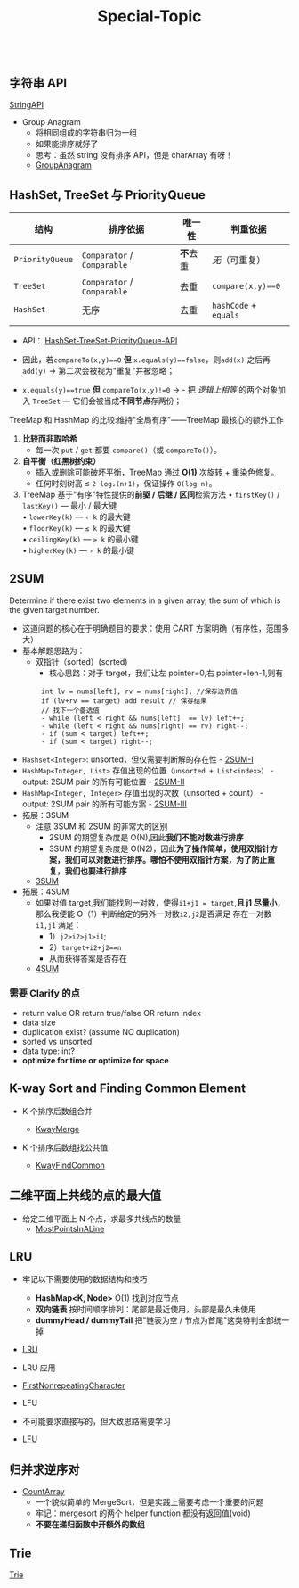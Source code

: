 ﻿---
layout: default
title: Special-Topic
narrow: true
---

```table-of-contents

```

## 字符串 API

[StringAPI](/algorithmnotes/stringapi.html)

- Group Anagram
  - 将相同组成的字符串归为一组
  - 如果能排序就好了
  - 思考：虽然 string 没有排序 API，但是 charArray 有呀！
  - [GroupAnagram](/algorithmnotes/groupanagram.html)

## HashSet, TreeSet 与 PriorityQueue

| 结构            | **排序依据**                | **唯一性** | **判重依据**          |
| --------------- | --------------------------- | ---------- | --------------------- |
| `PriorityQueue` | `Comparator` / `Comparable` | **不**去重 | _无_（可重复）        |
| `TreeSet`       | `Comparator` / `Comparable` | 去重       | `compare(x,y)==0`     |
| `HashSet`       | 无序                        | 去重       | `hashCode` + `equals` |
|                 |                             |            |                       |

- API：
  [HashSet-TreeSet-PriorityQueue-API](/algorithmnotes/hashset-treeset-priorityqueue-api.html)

- 因此，若`compareTo(x,y)==0` **但** `x.equals(y)==false`，则`add(x)` 之后再 `add(y)` → 第二次会被视为"重复"并被忽略；
- `x.equals(y)==true` **但** `compareTo(x,y)!=0` -> - 把 _逻辑上相等_ 的两个对象加入 `TreeSet` — 它们会被当成**不同节点**存两份；

TreeMap 和 HashMap 的比较:维持"全局有序"——TreeMap 最核心的额外工作

1. **比较而非取哈希**
   - 每一次 `put` / `get` 都要 `compare()`（或 `compareTo()`）。
2. **自平衡（红黑树约束）**
   - 插入或删除可能破坏平衡，TreeMap 通过 **O(1)** 次旋转 + 重染色修复。
   - 任何时刻树高 ≤ `2 log₂(n+1)`，保证操作 `O(log n)`。
3. TreeMap 基于"有序"特性提供的**前驱 / 后继 / 区间**检索方法
   • `firstKey()` / `lastKey()` — 最小 / 最大键  
   • `lowerKey(k)` — `‹ k` 的最大键  
   • `floorKey(k)` — `≤ k` 的最大键  
   • `ceilingKey(k)` — `≥ k` 的最小键  
   • `higherKey(k)` — `› k` 的最小键

## 2SUM

Determine if there exist two elements in a given array, the sum of which is the given target number.

- 这道问题的核心在于明确题目的要求：使用 CART 方案明确（有序性，范围多大）
- 基本解题思路为：
  - 双指针（sorted）(sorted)
    - 核心思路：对于 target，我们让左 pointer=0,右 pointer=len-1,则有

```
		int lv = nums[left], rv = nums[right]; //保存边界值
		if (lv+rv == target) add result // 保存结果
		// 找下一个备选值
		- while (left < right && nums[left]  == lv) left++;
        - while (left < right && nums[right] == rv) right--;
		- if (sum < target) left++;
		- if (sum < target) right--;
```

- `Hashset<Integer>`: unsorted，但仅需要判断解的存在性 - [2SUM-I](/algorithmnotes/2sum-i.html)
- `HashMap<Integer, List>` 存值出现的位置`（unsorted + List<index>）` - output: 2SUM pair 的所有可能位置 - [2SUM-II](/algorithmnotes/2sum-ii.html)
- `HashMap<Integer, Integer>` 存值出现的次数（unsorted + count） - output: 2SUM pair 的所有可能方案 - [2SUM-III](/algorithmnotes/2sum-iii.html)
- 拓展：3SUM
  - 注意 3SUM 和 2SUM 的非常大的区别
    - 2SUM 的期望复杂度是 O(N),因此**我们不能对数进行排序**
    - 3SUM 的期望复杂度是 O(N2)，因此**为了操作简单，使用双指针方案，我们可以对数进行排序。哪怕不使用双指针方案，为了防止重复，我们也要进行排序**
  - [3SUM](/algorithmnotes/3sum.html)
- 拓展：4SUM
  - 如果对值 target,我们能找到一对数，使得`i1+j1 = target`,**且 j1 尽量小**，那么我便能 O（1）判断给定的另外一对数`i2,j2`是否满足 存在一对数`i1,j1` 满足：
    - 1）`j2>i2>j1>i1`;
    - 2）`target+i2+j2==n`
    - 从而获得答案是否存在
  - [4SUM](/algorithmnotes/4sum.html)

### 需要 Clarify 的点

- return value OR return true/false OR return index
- data size
- duplication exist? (assume NO duplication)
- sorted vs unsorted
- data type: int?
- **optimize for time or optimize for space**

## K-way Sort and Finding Common Element

- K 个排序后数组合并

  - [KwayMerge](/algorithmnotes/kwaymerge.html)

- K 个排序后数组找公共值
  - [KwayFindCommon](/algorithmnotes/kwayfindcommon.html)

## 二维平面上共线的点的最大值

- 给定二维平面上 N 个点，求最多共线点的数量
  - [MostPointsInALine](/algorithmnotes/mostpointsinaline.html)

## LRU

- 牢记以下需要使用的数据结构和技巧
  - **HashMap<K, Node>** O(1) 找到对应节点
  - **双向链表** 按时间顺序排列：尾部是最近使用，头部是最久未使用
  - **dummyHead / dummyTail** 把"链表为空 / 节点为首尾"这类特判全部统一掉
- [LRU](/algorithmnotes/lru.html)

- LRU 应用
- [FirstNonrepeatingCharacter](/algorithmnotes/firstnonrepeatingcharacter.html)

- LFU
- 不可能要求直接写的，但大致思路需要学习
- [LFU](/algorithmnotes/lfu.html)

## 归并求逆序对

- [CountArray](/algorithmnotes/countarray.html)
  - 一个貌似简单的 MergeSort，但是实践上需要考虑一个重要的问题
  - 牢记：mergesort 的两个 helper function 都没有返回值(void)
  - **不要在递归函数中开额外的数组**

## Trie

[Trie](/algorithmnotes/trie.html)
